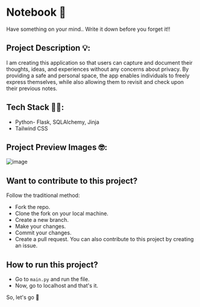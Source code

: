 # Notebook 📝
Have something on your mind.. Write it down before you forget it!! 
## Project Description 💡:
  I am creating this application so that users can capture and document their thoughts, ideas, and experiences without any concerns about privacy. By providing a safe and personal space, the app enables individuals to freely express themselves, while also allowing them to revisit and check upon their previous notes.
## Tech Stack 👩‍💻:
- Python- Flask, SQLAlchemy, Jinja
- Tailwind CSS
 ## Project Preview Images 🤓:
![image](https://res.cloudinary.com/dtdsi5sev/image/upload/v1688319826/Screenshot_2023-07-02_230357_sp0mxk.png)

## Want to contribute to this project? 
Follow the traditional method:
- Fork the repo.
- Clone the fork on your local machine.
- Create a new branch.
- Make your changes.
- Commit your changes.
- Create a pull request.
   You can also contribute to this project by creating an issue.

## How to run this project?
- Go to `main.py` and run the file.
- Now, go to localhost and that's it.

So, let's go 🚀

